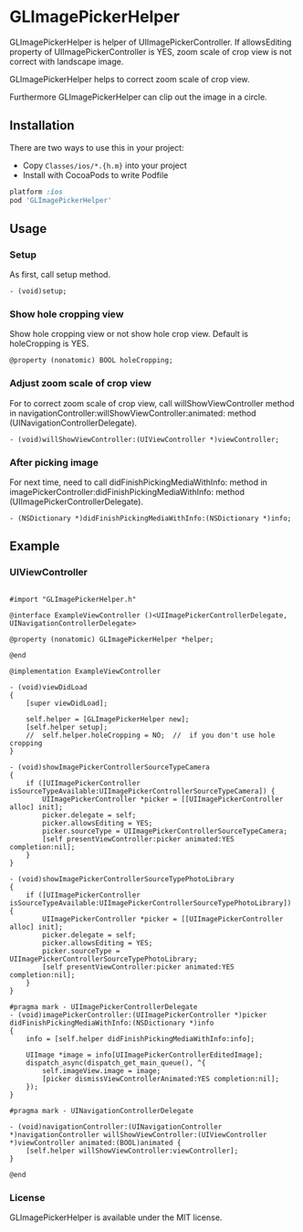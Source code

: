 GLImagePickerHelper
==================

GLImagePickerHelper is helper of UIImagePickerController.
If allowsEditing property of UIImagePickerController is YES, zoom scale of crop view is not correct with landscape image.

GLImagePickerHelper helps to correct zoom scale of crop view.

Furthermore GLImagePickerHelper can clip out the image in a circle.

Installation
----------

There are two ways to use this in your project:

- Copy `Classes/ios/*.{h.m}` into your project
- Install with CocoaPods to write Podfile
```ruby
platform :ios
pod 'GLImagePickerHelper'
```

Usage
----------

### Setup

As first, call setup method.

```objc
- (void)setup;
```

### Show hole cropping view

Show hole cropping view or not show hole crop view.
Default is holeCropping is YES.

```objc
@property (nonatomic) BOOL holeCropping;
```

### Adjust zoom scale of crop view

For to correct zoom scale of crop view, call willShowViewController method in navigationController:willShowViewController:animated: method (UINavigationControllerDelegate).

```objc
- (void)willShowViewController:(UIViewController *)viewController;
```

### After picking image

For next time, need to call didFinishPickingMediaWithInfo: method in imagePickerController:didFinishPickingMediaWithInfo: method (UIImagePickerControllerDelegate).

```objc
- (NSDictionary *)didFinishPickingMediaWithInfo:(NSDictionary *)info;
```

Example
----------


### UIViewController

```objc

#import "GLImagePickerHelper.h"

@interface ExampleViewController ()<UIImagePickerControllerDelegate, UINavigationControllerDelegate>

@property (nonatomic) GLImagePickerHelper *helper;

@end

@implementation ExampleViewController

- (void)viewDidLoad 
{
    [super viewDidLoad];

    self.helper = [GLImagePickerHelper new];
    [self.helper setup];
    //  self.helper.holeCropping = NO;  //  if you don't use hole cropping
}

- (void)showImagePickerControllerSourceTypeCamera
{
    if ([UIImagePickerController isSourceTypeAvailable:UIImagePickerControllerSourceTypeCamera]) {
        UIImagePickerController *picker = [[UIImagePickerController alloc] init];
        picker.delegate = self;
        picker.allowsEditing = YES;
        picker.sourceType = UIImagePickerControllerSourceTypeCamera;
        [self presentViewController:picker animated:YES completion:nil];
    }
}

- (void)showImagePickerControllerSourceTypePhotoLibrary
{
    if ([UIImagePickerController isSourceTypeAvailable:UIImagePickerControllerSourceTypePhotoLibrary]) {
        UIImagePickerController *picker = [[UIImagePickerController alloc] init];
        picker.delegate = self;
        picker.allowsEditing = YES;
        picker.sourceType = UIImagePickerControllerSourceTypePhotoLibrary;
        [self presentViewController:picker animated:YES completion:nil];
    }
}

#pragma mark - UIImagePickerControllerDelegate
- (void)imagePickerController:(UIImagePickerController *)picker didFinishPickingMediaWithInfo:(NSDictionary *)info
{
    info = [self.helper didFinishPickingMediaWithInfo:info];
    
    UIImage *image = info[UIImagePickerControllerEditedImage];
    dispatch_async(dispatch_get_main_queue(), ^{
        self.imageView.image = image;
        [picker dismissViewControllerAnimated:YES completion:nil];
    });
}

#pragma mark - UINavigationControllerDelegate

- (void)navigationController:(UINavigationController *)navigationController willShowViewController:(UIViewController *)viewController animated:(BOOL)animated {
    [self.helper willShowViewController:viewController];
}

@end
```

### License

GLImagePickerHelper is available under the MIT license.
